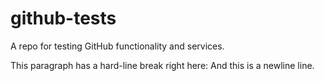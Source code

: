 # github-tests
A repo for testing GitHub functionality and services.

This paragraph has a hard-line break right here:
And this is a newline line.
